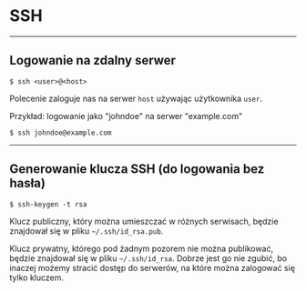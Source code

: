 # SSH

--------------------------------------------------------------------------------

## Logowanie na zdalny serwer

    $ ssh <user>@<host>

Polecenie zaloguje nas na serwer `host` używając użytkownika `user`.

Przykład: logowanie jako "johndoe" na serwer "example.com"

    $ ssh johndoe@example.com

--------------------------------------------------------------------------------

## Generowanie klucza SSH (do logowania bez hasła)

    $ ssh-keygen -t rsa

Klucz publiczny, który można umieszczać w różnych serwisach, będzie znajdował
się w pliku `~/.ssh/id_rsa.pub`.

Klucz prywatny, którego pod żadnym pozorem nie można publikować, będzie
znajdował się w pliku `~/.ssh/id_rsa`. Dobrze jest go nie zgubić, bo inaczej
możemy stracić dostęp do serwerów, na które można zalogować się tylko kluczem.
